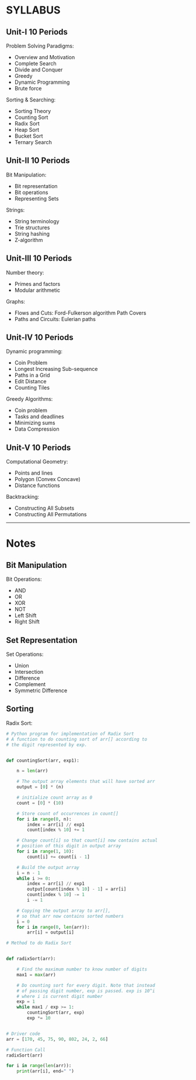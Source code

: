# SYLLABUS
## Unit-I 10 Periods
Problem Solving Paradigms:
* Overview and Motivation
* Complete Search
* Divide and Conquer
* Greedy
* Dynamic Programming
* Brute force

Sorting & Searching:
* Sorting Theory
* Counting Sort
* Radix Sort
* Heap Sort
* Bucket Sort
* Ternary Search

## Unit-II 10 Periods
Bit Manipulation:
* Bit representation
* Bit operations
* Representing Sets

Strings:
* String terminology
* Trie structures
* String hashing
* Z-algorithm

## Unit-III 10 Periods
Number theory:
* Primes and factors
* Modular arithmetic

Graphs:
* Flows and Cuts: Ford-Fulkerson algorithm Path Covers
* Paths and Circuits: Eulerian paths

## Unit-IV 10 Periods
Dynamic programming:
* Coin Problem
* Longest Increasing Sub-sequence
* Paths in a Grid
* Edit Distance
* Counting Tiles

Greedy Algorithms:
* Coin problem
* Tasks and deadlines
* Minimizing sums
* Data Compression

## Unit-V 10 Periods
Computational Geometry:
* Points and lines
* Polygon (Convex Concave)
* Distance functions

Backtracking:
* Constructing All Subsets
* Constructing All Permutations
------------------

# Notes
## Bit Manipulation
Bit Operations:
* AND
* OR
* XOR
* NOT
* Left Shift
* Right Shift

## Set Representation
Set Operations:
* Union
* Intersection
* Difference
* Complement
* Symmetric Difference

## Sorting
Radix Sort:
```python
# Python program for implementation of Radix Sort
# A function to do counting sort of arr[] according to
# the digit represented by exp.


def countingSort(arr, exp1):

    n = len(arr)

    # The output array elements that will have sorted arr
    output = [0] * (n)

    # initialize count array as 0
    count = [0] * (10)

    # Store count of occurrences in count[]
    for i in range(0, n):
        index = arr[i] // exp1
        count[index % 10] += 1

    # Change count[i] so that count[i] now contains actual
    # position of this digit in output array
    for i in range(1, 10):
        count[i] += count[i - 1]

    # Build the output array
    i = n - 1
    while i >= 0:
        index = arr[i] // exp1
        output[count[index % 10] - 1] = arr[i]
        count[index % 10] -= 1
        i -= 1

    # Copying the output array to arr[],
    # so that arr now contains sorted numbers
    i = 0
    for i in range(0, len(arr)):
        arr[i] = output[i]

# Method to do Radix Sort


def radixSort(arr):

    # Find the maximum number to know number of digits
    max1 = max(arr)

    # Do counting sort for every digit. Note that instead
    # of passing digit number, exp is passed. exp is 10^i
    # where i is current digit number
    exp = 1
    while max1 / exp >= 1:
        countingSort(arr, exp)
        exp *= 10


# Driver code
arr = [170, 45, 75, 90, 802, 24, 2, 66]

# Function Call
radixSort(arr)

for i in range(len(arr)):
    print(arr[i], end=" ")
```